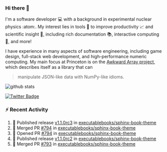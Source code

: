 ### Hi there 👋 

I'm a software developer 💻 with a background in experimental nuclear physics :atom:. My interest lies in tools :wrench: to improve productivity :chart_with_upwards_trend: and scientific insight :telescope:, including rich documentation 📚, interactive computing 🧮, and more! 

I have experience in many aspects of software engineering, including game design, full-stack web development, and high-performance numeric computing. My main focus at Princeton is on the [Awkward Array project](awkward-array.org/), which describes itself as a library that can 
> manipulate JSON-like data with NumPy-like idioms.

![github stats](https://github-readme-stats.vercel.app/api?username=agoose77&show_icons=true&hide_rank=true&hide_title=true&bg_color=30,e76445,904e95&text_color=efe3ec&icon_color=efe3ec)
<!--
**agoose77/agoose77** is a ✨ _special_ ✨ repository because its `README.md` (this file) appears on your GitHub profile.

Here are some ideas to get you started:

- 🔭 I’m currently working on ...
- 🌱 I’m currently learning ...
- 👯 I’m looking to collaborate on ...
- 🤔 I’m looking for help with ...
- 💬 Ask me about ...
- 📫 How to reach me: ...
- 😄 Pronouns: ...
- ⚡ Fun fact: ...
-->

[![Twitter Badge](https://img.shields.io/twitter/follow/agoose77?style=flat-square&logo=Twitter&logoColor=white&color=cornflowerblue)](https://twitter.com/agoose77)

### :zap: Recent Activity

<!--START_SECTION:activity-->
1. 🚀 Published release [v1.1.0rc3](https://github.com/executablebooks/sphinx-book-theme/releases/tag/v1.1.0rc3) in [executablebooks/sphinx-book-theme](https://github.com/executablebooks/sphinx-book-theme)
2. 🎉 Merged PR [#794](https://github.com/executablebooks/sphinx-book-theme/pull/794) in [executablebooks/sphinx-book-theme](https://github.com/executablebooks/sphinx-book-theme)
3. 💪 Opened PR [#794](https://github.com/executablebooks/sphinx-book-theme/pull/794) in [executablebooks/sphinx-book-theme](https://github.com/executablebooks/sphinx-book-theme)
4. 🚀 Published release [v1.1.0rc2](https://github.com/executablebooks/sphinx-book-theme/releases/tag/v1.1.0rc2) in [executablebooks/sphinx-book-theme](https://github.com/executablebooks/sphinx-book-theme)
5. 🎉 Merged PR [#793](https://github.com/executablebooks/sphinx-book-theme/pull/793) in [executablebooks/sphinx-book-theme](https://github.com/executablebooks/sphinx-book-theme)
<!--END_SECTION:activity-->

